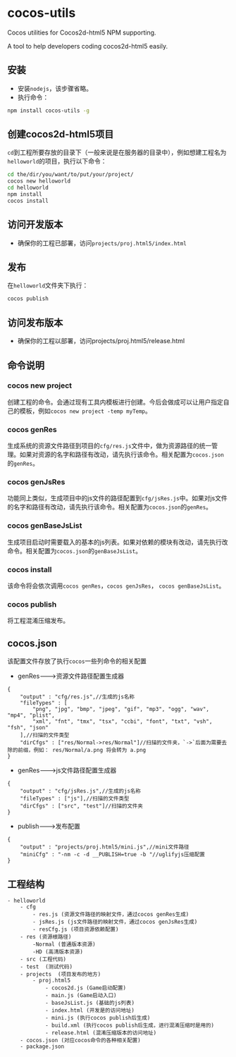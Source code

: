 cocos-utils
===========

Cocos utilities for Cocos2d-html5 NPM supporting.

A tool to help developers coding cocos2d-html5 easily.


## 安装
* 安装`nodejs`，该步骤省略。
* 执行命令：

```bash
npm install cocos-utils -g
```


## 创建cocos2d-html5项目
`cd`到工程所要存放的目录下（一般来说是在服务器的目录中），例如想建工程名为`helloworld`的项目，执行以下命令：
```bash
cd the/dir/you/want/to/put/your/project/
cocos new helloworld
cd helloworld
npm install
cocos install
```

## 访问开发版本
* 确保你的工程已部署，访问`projects/proj.html5/index.html`

## 发布
在`helloworld`文件夹下执行：
```bash
cocos publish
```

## 访问发布版本
* 确保你的工程以部署，访问projects/proj.html5/release.html

## 命令说明
### cocos new project
创建工程的命令。会通过现有工具内模板进行创建。今后会做成可以让用户指定自己的模板，例如`cocos new project -temp myTemp`。
### cocos genRes
生成系统的资源文件路径到项目的`cfg/res.js`文件中，做为资源路径的统一管理。如果对资源的名字和路径有改动，请先执行该命令。相关配置为`cocos.json`的`genRes`。
### cocos genJsRes
功能同上类似，生成项目中的js文件的路径配置到`cfg/jsRes.js`中。如果对js文件的名字和路径有改动，请先执行该命令。相关配置为`cocos.json`的`genRes`。
### cocos genBaseJsList
生成项目启动时需要载入的基本的js列表。如果对依赖的模块有改动，请先执行改命令。相关配置为`cocos.json`的`genBaseJsList`。
### cocos install
该命令将会依次调用`cocos genRes`，`cocos genJsRes`， `cocos genBaseJsList`。
### cocos publish
将工程混淆压缩发布。

## cocos.json
该配置文件存放了执行`cocos`一些列命令的相关配置

* genRes--->资源文件路径配置生成器

```script
{
    "output" : "cfg/res.js",//生成的js名称
    "fileTypes" : [
        "png", "jpg", "bmp", "jpeg", "gif", "mp3", "ogg", "wav", "mp4", "plist",
        "xml", "fnt", "tmx", "tsx", "ccbi", "font", "txt", "vsh", "fsh", "json"
    ],//扫描的文件类型
    "dirCfgs" : ["res/Normal->res/Normal"]//扫描的文件夹，`->`后面为需要去除的前缀，例如： res/Normal/a.png 将会转为 a.png
}
```

* genRes--->js文件路径配置生成器
```script
{
    "output" : "cfg/jsRes.js",//生成的js名称
    "fileTypes" : ["js"],//扫描的文件类型
    "dirCfgs" : ["src", "test"]//扫描的文件夹
}
```

* publish--->发布配置
```script
{
    "output" : "projects/proj.html5/mini.js",//mini文件路径
    "miniCfg" : "-nm -c -d __PUBLISH=true -b "//uglifyjs压缩配置
}
```

## 工程结构
```script
- helloworld
    - cfg
        - res.js (资源文件路径的映射文件，通过cocos genRes生成)
        - jsRes.js (js文件路径的映射文件，通过cocos genJsRes生成)
        - resCfg.js (项目资源依赖配置)
    - res (资源根路径)
        -Normal (普通版本资源)
        -HD (高清版本资源)
    - src (工程代码)
    - test  (测试代码)
    - projects  (项目发布的地方)
        - proj.html5
            - cocos2d.js (Game启动配置)
            - main.js (Game启动入口)
            - baseJsList.js (基础的js列表)
            - index.html (开发是的访问地址)
            - mini.js (执行cocos publish后生成)
            - build.xml (执行cocos publish后生成，进行混淆压缩时是用的)
            - release.html (混淆压缩版本的访问地址)
    - cocos.json (对应cocos命令的各种相关配置)
    - package.json
```
